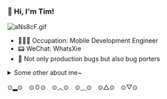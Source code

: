 ### 👋 Hi, I'm Tim! 

![aNs8cF.gif](https://s1.ax1x.com/2020/08/03/aNs8cF.gif)

- 👨🏻‍💻 Occupation: Mobile Development Engineer
- 📟 WeChat: WhatsXie
- 🤪 Not only production bugs but also bug porters

<details>
  <summary>Some other about me~</summary>
  <br>
  <p align="left">
  <a href= "https://www.yuque.com/xietian-dz3wk"><img src="https://cdn.nlark.com/yuque/0/2020/png/302712/1595318452284-assets/web-upload/d2c1516e-797c-4d74-8595-910c39404832.png?x-oss-process=image%2Fresize%2Cw_440" height="50" width="50"/></a>
  <a href= "https://juejin.im/user/578300cc128fe100567e7fa2"><img src="https://cdn.nlark.com/yuque/0/2020/png/302712/1595318730794-assets/web-upload/bb14611f-951c-49d5-8979-f612341bf98d.png?x-oss-process=image%2Fresize%2Cw_440" height="50" width="50"/></a>
  <br>
</p>

</details>

⊙▂⊙　⊙０⊙　⊙︿⊙　⊙﹏⊙　⊙△⊙　⊙▽⊙
